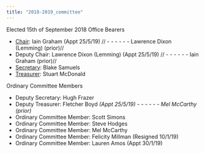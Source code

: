 ```yaml
---
title: "2018-2019_committee"
---
```

Elected 15th of September 2018 Office Bearers

-   [Chair](Chairperson): Iain Graham (Appt 25/5/19) // - - - - - - Lawrence Dixon (Lemming) (prior)//
-   Deputy Chair: Lawrence Dixon (Lemming) (Appt 25/5/19) // - - - - - - Iain Graham (prior)//
-   [Secretary](Secretary): Blake Samuels
-   [Treasurer](Treasurer): Stuart McDonald

Ordinary Committee Members

-   Deputy Secretary: Hugh Frazer
-   Deputy Treasurer: Fletcher Boyd *(Appt 25/5/19) - - - - - - Mel McCarthy (prior)*
-   Ordinary Committee Member: Scott Simons
-   Ordinary Committee Member: Steve Hodges
-   Ordinary Committee Member: Mel McCarthy
-   Ordinary Committee Member: Felicity Millman (Resigned 10/1/19)
-   Ordinary Committee Member: Lauren Amos (Appt 30/1/19)
